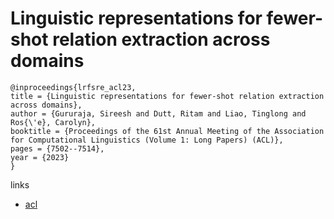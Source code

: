 # Linguistic representations for fewer-shot relation extraction across domains

```
@inproceedings{lrfsre_acl23,
title = {Linguistic representations for fewer-shot relation extraction across domains},
author = {Gururaja, Sireesh and Dutt, Ritam and Liao, Tinglong and Ros{\'e}, Carolyn},
booktitle = {Proceedings of the 61st Annual Meeting of the Association for Computational Linguistics (Volume 1: Long Papers) (ACL)},
pages = {7502--7514},
year = {2023}
}
```

links
- [acl](https://aclanthology.org/2023.acl-long.414)
